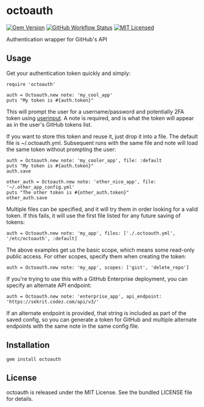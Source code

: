 octoauth
=========

[![Gem Version](https://img.shields.io/gem/v/octoauth.svg)](https://rubygems.org/gems/octoauth)
[![GitHub Workflow Status](https://img.shields.io/github/workflow/status/akerl/octoauth/Build)](https://github.com/akerl/octoauth/actions)
[![MIT Licensed](https://img.shields.io/badge/license-MIT-green.svg)](https://tldrlegal.com/license/mit-license)

Authentication wrapper for GitHub's API

## Usage

Get your authentication token quickly and simply:

```
require 'octoauth'

auth = Octoauth.new note: 'my_cool_app'
puts "My token is #{auth.token}"
```

This will prompt the user for a username/password and potentially 2FA token using [userinput](https://github.com/akerl/userinput). A note is required, and is what the token will appear as in the user's GitHub tokens list.

If you want to store this token and reuse it, just drop it into a file. The default file is ~/.octoauth.yml. Subsequent runs with the same file and note will load the same token without prompting the user:

```
auth = Octoauth.new note: 'my_cooler_app', file: :default
puts "My token is #{auth.token}"
auth.save

other_auth = Octoauth.new note: 'other_nice_app', file: '~/.other_app_config.yml'
puts "The other token is #{other_auth.token}"
other_auth.save
```

Multiple files can be specified, and it will try them in order looking for a valid token. If this fails, it will use the first file listed for any future saving of tokens:

```
auth = Octoauth.new note: 'my_app', files: ['./.octoauth.yml', '/etc/octoauth', :default]
```

The above examples get us the basic scope, which means some read-only public access. For other scopes, specify them when creating the token:

```
auth = Octoauth.new note: 'my_app', scopes: ['gist', 'delete_repo']
```

If you're trying to use this with a GitHub Enterprise deployment, you can specify an alternate API endpoint:

```
auth = Octoauth.new note: 'enterprise_app', api_endpoint: 'https://sekrit.codez.com/api/v3/'
```

If an alternate endpoint is provided, that string is included as part of the saved config, so you can generate a token for GitHub and multiple alternate endpoints with the same note in the same config file.

## Installation

    gem install octoauth

## License

octoauth is released under the MIT License. See the bundled LICENSE file for details.

